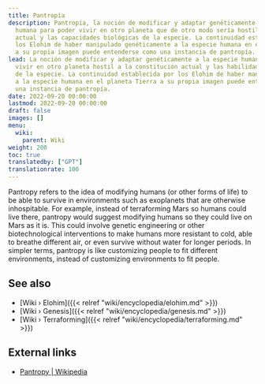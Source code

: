 ```yaml
---
title: Pantropía
description: Pantropía, la noción de modificar y adaptar genéticamente a la especie
  humana para poder vivir en otro planeta que de otro modo sería hostil a la constitución
  actual y las capacidades biológicas de la especie. La continuidad establecida por
  los Elohim de haber manipulado genéticamente a la especie humana en el planeta Tierra
  a su propia imagen puede entenderse como una instancia de pantropía.
lead: La noción de modificar y adaptar genéticamente a la especie humana para poder
  vivir en otro planeta hostil a la constitución actual y las habilidades biológicas
  de la especie. La continuidad establecida por los Elohim de haber manipulado genéticamente
  a la especie humana en el planeta Tierra a su propia imagen puede entenderse como
  una instancia de pantropía.
date: 2022-09-20 00:00:00
lastmod: 2022-09-20 00:00:00
draft: false
images: []
menu:
  wiki:
    parent: Wiki
weight: 200
toc: true
translatedby: ["GPT"]
translationrate: 100
---
```


Pantropy refers to the idea of modifying humans (or other forms of life) to be able to survive in environments such as exoplanets that are otherwise inhospitable. For example, instead of terraforming Mars so humans could live there, pantropy would suggest modifying humans so they could live on Mars as it is. This could involve genetic engineering or other biotechnological interventions to make humans more resistant to cold, able to breathe different air, or even survive without water for longer periods. In simpler terms, pantropy is like customizing people to fit different environments, instead of customizing environments to fit people.

## See also

- [Wiki › Elohim]({{< relref "wiki/encyclopedia/elohim.md" >}})
- [Wiki › Genesis]({{< relref "wiki/encyclopedia/genesis.md" >}})
- [Wiki › Terraforming]({{< relref "wiki/encyclopedia/terraforming.md" >}})

## External links

- [Pantropy | Wikipedia](https://en.wikipedia.org/wiki/Pantropy)
